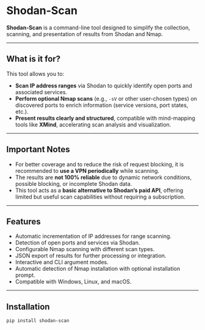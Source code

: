 # Shodan-Scan

**Shodan-Scan** is a command-line tool designed to simplify the collection, scanning, and presentation of results from Shodan and Nmap.

---

## What is it for?

This tool allows you to:

- **Scan IP address ranges** via Shodan to quickly identify open ports and associated services.
- **Perform optional Nmap scans** (e.g., `-sV` or other user-chosen types) on discovered ports to enrich information (service versions, port states, etc.).
- **Present results clearly and structured**, compatible with mind-mapping tools like **XMind**, accelerating scan analysis and visualization.

---

## Important Notes

- For better coverage and to reduce the risk of request blocking, it is recommended to **use a VPN periodically** while scanning.
- The results are **not 100% reliable** due to dynamic network conditions, possible blocking, or incomplete Shodan data.
- This tool acts as a **basic alternative to Shodan’s paid API**, offering limited but useful scan capabilities without requiring a subscription.

---

## Features

- Automatic incrementation of IP addresses for range scanning.
- Detection of open ports and services via Shodan.
- Configurable Nmap scanning with different scan types.
- JSON export of results for further processing or integration.
- Interactive and CLI argument modes.
- Automatic detection of Nmap installation with optional installation prompt.
- Compatible with Windows, Linux, and macOS.

---

## Installation

```bash
pip install shodan-scan
